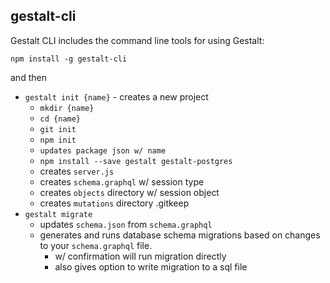 gestalt-cli
-----------

Gestalt CLI includes the command line tools for using Gestalt:

`npm install -g gestalt-cli`

and then

- `gestalt init {name}` - creates a new project
  - `mkdir {name}`
  - `cd {name}`
  - `git init`
  - `npm init`
  - `updates package json w/ name`
  - `npm install --save gestalt gestalt-postgres`
  - creates `server.js`
  - creates `schema.graphql` w/ session type
  - creates `objects` directory w/ session object
  - creates `mutations` directory .gitkeep
- `gestalt migrate`
  - updates `schema.json` from `schema.graphql`
  - generates and runs database schema migrations based on changes to your
    `schema.graphql` file.
    - w/ confirmation will run migration directly
    - also gives option to write migration to a sql file
